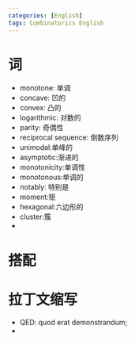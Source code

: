 ```yaml
---
categories: [English]
tags: Combinatorics English
---
```


# 词

-   monotone: 单调
-   concave: 凹的
-   convex: 凸的
-   logarithmic: 对数的
-   parity: 奇偶性
-   reciprocal sequence: 倒数序列
-   unimodal:单峰的
-   asymptotic:渐进的
-   monotonicity:单调性
-   monotonous:单调的
-   notably: 特别是
-   moment:矩
-   hexagonal:六边形的
-   cluster:簇
-   





# 搭配







# 拉丁文缩写



-   QED: quod erat demonstrandum;
-   